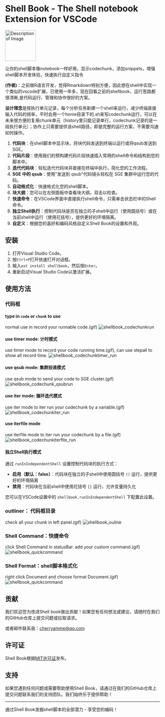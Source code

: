 # Shell Book - The Shell notebook  Extension for VSCode
<img src="./assets/Shellbook.png" alt="Description of Image" style="width:100px;"/>

让你的shell脚本像notebook一样好用，显示codechunk，添加snippets，增强shell脚本开发体验，快速执行自定义指令


**(作者)**：之前做R语言开发，觉得Rmarkdown特别方便，因此想在shell中实现一个类似的vscode扩展，已使用一年多，现在回看之前的shellbook，运行思路都很清晰,是代码运行、管理和协作很好的方案。

**设计理念**是按执行单元记录，每个分析任务新建一个shell来运行，减少终端直接输入代码的频率，平时会用一个home目录下的.sh来写codechunk运行，可以在未来很方便的复用chunk单元（history里只能记录单行，codechunk记录的是一段执行单元）；协作上只需要提供该shell路径，即是完整的运行方案，不需要沟通如何操作。

1. **代码块**：在shell脚本中显示块，将块代码发送到终端以运行或将qsub发送到SGE。
2. **代码片段**：使用我们的预构建代码片段快速插入常用的shell命令和结构到您的脚本中。
3. **迭代代码块**：轻松迭代代码块并直接在终端中执行，简化您的工作流程。
4. **SGE 中的 qsub**：使用"发送到 qsub"代码镜头轻松在 SGE 集群中运行您的代码。
5. **自动格式化**：快速格式化您的shell脚本。
6. **块大纲**：您可以在左侧面板中查看块大纲，双击以检查。
7. **快速命令**：在VSCode界面中直接执行shell命令，只需单击状态栏中的Shell命令。
8. **独立Shell执行**：控制代码块是否在独立的子shell中运行（使用圆括号）或在当前shell中运行（使用花括号），提供更好的环境隔离。
9. **自定义**：根据您的喜好和编码风格自定义Shell Book的设置和外观。

## 安装

1. 打开Visual Studio Code。
2. 按`Ctrl+P`打开快速打开对话框。
3. 输入`ext install shellbook`，然后按`Enter`。
4. 重新启动Visual Studio Code以激活扩展。

## 使用方法

### 代码框
#### type in `code` or `chunk` to use
normal use in record your runnable code.(gif)
![shellbook_codechunkrun](./assets/shellbook_codechunkrun.gif)

#### use timer mode: 计时模式
use timer mode to record your code running time.(gif), can use stepall to show all record time.
![shellbook_codechunktimer_run](./assets/shellbook_codechunktimer_run.gif)


#### use qsub mode: 集群投递模式
use qsub mode to send your code to SGE cluster.(gif)
![shellbook_codechunk_qsubrun](./assets/shellbook_codechunk_qsubrun.gif)

#### use iter mode: 循环迭代模式
use iter mode to iter run your codechunk by a variable.(gif)
![shellbook_codechunkiter_run](./assets/shellbook_codechunkiter_run.gif)

#### use iterfile mode
use iterfile mode to iter run your codechunk by a file.(gif)
![shellbook_codechunkiterfile_run](./assets/shellbook_codechunkiterfile_run.gif)

#### 独立Shell执行模式
通过 `runInIndependentShell` 设置控制代码块的执行方式：
- **启用（默认：false）**：代码块在独立的子shell中使用圆括号 `()` 运行，提供更好的环境隔离
- **禁用**：代码块在当前shell中使用花括号 `{}` 运行，允许变量持久化

您可以在VSCode设置中的 `shellbook.runInIndependentShell` 下配置此设置。

### outliner： 代码框目录
check all your chunk in left panel.(gif)
![shellbook_ouline](./assets/shellbook_ouline.gif)

### Shell Command：快捷命令
click Shell Command in statusBar. add your custom command.(gif)
![shellbook_quickcommand](./assets/shellbook_quickcommand.gif)

### Shell Format：shell脚本格式化
right click Document and choose format Document.(gif)
![shellbook_quickcommand](./assets/assets/shellbook_codeformatter.gif)

## 贡献

我们欢迎您为改进Shell book做出贡献！如果您有任何想法或建议，请随时在我们的GitHub仓库上提交问题或拉取请求。

或者邮件联系我：cherryamme@qq.com

## 许可证

Shell Book根据[MIT许可证](https://opensource.org/licenses/MIT)发布。

## 支持

如果您遇到任何问题或需要帮助使用Shell Book，请通过在我们的GitHub仓库上提交问题联系我们的支持团队。我们始终乐于提供帮助！

---

通过Shell Book发掘shell脚本的全部潜力 - 享受您的编码！
